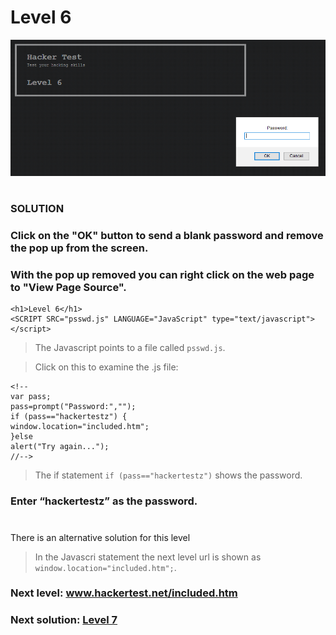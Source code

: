 # Level 6

![Alt text](level6.PNG?raw=true)

#
### SOLUTION
 
### Click on the "OK" button to send a blank password and remove the pop up from the screen.
### With the pop up removed you can right click on the web page to "View Page Source".

	<h1>Level 6</h1>
	<SCRIPT SRC="psswd.js" LANGUAGE="JavaScript" type="text/javascript"></script>

> The Javascript points to a file called `psswd.js`.

> Click on this to examine the .js file:

	<!--
	var pass;
	pass=prompt("Password:","");
	if (pass=="hackertestz") {
	window.location="included.htm";
	}else 
	alert("Try again...");
	//-->

> The if statement `if (pass=="hackertestz")` shows the password.

### Enter “hackertestz” as the password.

#
There is an alternative solution for this level

> In the Javascri statement the next level url is shown as `window.location="included.htm";`.

### Next level: www.hackertest.net/included.htm

### Next solution: [Level 7](/Level%207/)
